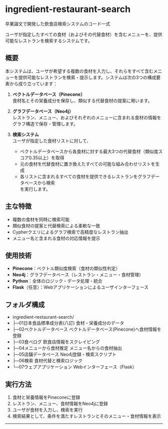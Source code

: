 # ingredient-restaurant-search
卒業論文で開発した飲食店検索システムのコード一式

ユーザが指定したすべての食材（およびその代替食材）を含むメニューを、提供可能なレストランを検索するシステムです。

## 概要

本システムは、ユーザが希望する複数の食材を入力し、それらをすべて含むメニューを提供可能なレストランを検索・提示します。システムは次の3つの構成要素から成り立っています：

1. **ベクトルデータベース（Pinecone）**  
   食材名とその栄養成分を保存し、類似する代替食材の提案に用います。

2. **グラフデータベース（Neo4j）**  
   レストラン、メニュー、およびそれぞれのメニューに含まれる食材の情報をグラフ構造で保存・管理します。

3. **検索システム**  
   ユーザが指定した食材リストに対して、
   - ベクトルデータベースから各食材に対する最大3つの代替食材（類似度スコア0.35以上）を取得
   - 元の食材を代替食材に置き換えたすべての可能な組み合わせリストを生成
   - 各リストに含まれるすべての食材を提供できるレストランをグラフデータベースから検索  
   を実行します。

## 主な特徴

- 複数の食材を同時に検索可能
- 類似食材の提案と代替検索による柔軟な一致
- Cypherクエリによるグラフ検索で高精度なレストラン抽出
- メニュー名と含まれる食材の対応情報を提示

## 使用技術

- **Pinecone**：ベクトル類似度検索（食材の類似性判定）
- **Neo4j**：グラフデータベース（レストラン・メニュー・食材管理）
- **Python**：全体のロジック・データ処理・統合
- **Flask**（任意）：Webアプリケーションによるユーザインターフェース

## フォルダ構成

- ingredient-restaurant-search/
- ├─01日本食品標準成分表(八訂)       食材・栄養成分のデータ
- ├─02ベクトルデータベース           ベクトルデータベース(Pinecone)へ食材情報を登録
- ├─03食べログ                     飲食店情報をスクレイピング
- ├─04メニューから食材推定           メニュー名からの食材抽出
- ├─05店舗データベース               Neo4j登録・検索スクリプト
- ├─06検索                        食材代替と検索ロジック
- └─07ウェブアプリケーション         Webインターフェース（Flask）

## 実行方法

1. 食材と栄養情報をPineconeに登録
2. レストラン、メニュー、食材情報をNeo4jに登録
3. ユーザが食材を入力し、検索を実行
4. 検索結果として、条件を満たすレストランとそのメニュー・食材情報を表示

---
